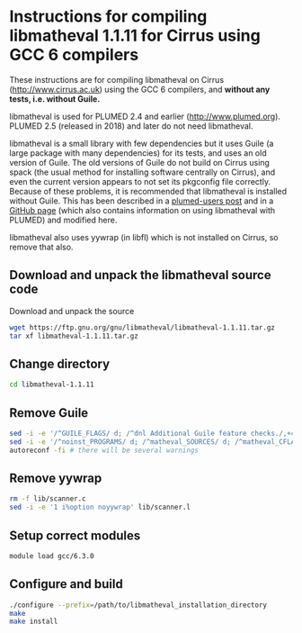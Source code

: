 Instructions for compiling libmatheval 1.1.11 for Cirrus using GCC 6 compilers
==========================================================================

These instructions are for compiling libmatheval on Cirrus
(http://www.cirrus.ac.uk) using the GCC 6 compilers, and **without any
tests, i.e. without Guile.**

libmatheval is used for PLUMED 2.4 and earlier
(http://www.plumed.org).  PLUMED 2.5 (released in 2018) and later do
not need libmatheval.

libmatheval is a small library with few dependencies but it uses Guile
(a large package with many dependencies) for its tests, and uses an
old version of Guile.  The old versions of Guile do not build on
Cirrus using spack (the usual method for installing software centrally
on Cirrus), and even the current version appears to not set its
pkgconfig file correctly.  Because of these problems, it is
recommended that libmatheval is installed without Guile.  This has
been described in a [plumed-users
post](https://groups.google.com/forum/#!topic/plumed-users/Zr21oQULcY0)
and in a [GitHub
page](https://github.com/UWPRG/Plumed/blob/master/compile_plumed_gromacs_matheval.md)
(which also contains information on using libmatheval with PLUMED) and
modified here.

libmatheval also uses yywrap (in libfl) which is not installed on
Cirrus, so remove that also.


Download and unpack the libmatheval source code
-------------------------------------------

Download and unpack the source

```bash
wget https://ftp.gnu.org/gnu/libmatheval/libmatheval-1.1.11.tar.gz
tar xf libmatheval-1.1.11.tar.gz
```

Change directory
----------------

```bash
cd libmatheval-1.1.11
```

Remove Guile
------------

```bash
sed -i -e '/^GUILE_FLAGS/ d; /^dnl Additional Guile feature checks./,+4 d' configure.in
sed -i -e '/^noinst_PROGRAMS/ d; /^matheval_SOURCES/ d; /^matheval_CFLAGS/ d; /^matheval_LDADD/ d; /^matheval_LDFLAGS/ d' tests/Makefile.am
autoreconf -fi # there will be several warnings
```

Remove yywrap
-------------

```bash
rm -f lib/scanner.c
sed -i -e '1 i%option noyywrap' lib/scanner.l
```

Setup correct modules
---------------------

```bash
module load gcc/6.3.0 
```

Configure and build
-------------------

```bash
./configure --prefix=/path/to/libmatheval_installation_directory
make
make install
```
